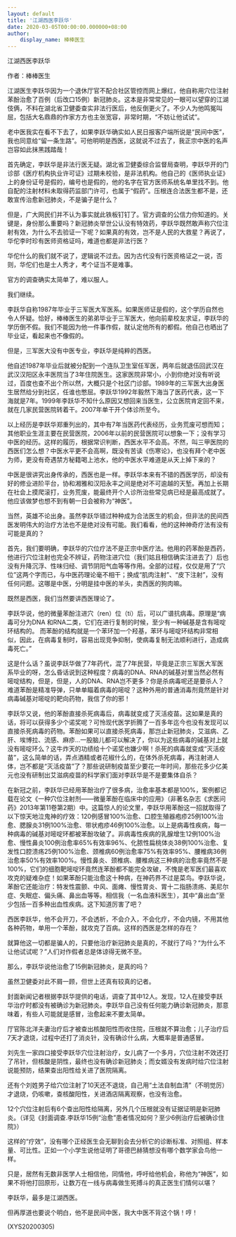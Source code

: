 ```yaml
---
layout: default
title: '江湖西医李跃华'
date: 2020-03-05T00:00:00.000000+08:00
author:
    display_name: 棒棒医生
---
```


江湖西医李跃华

作者：棒棒医生

江湖医生李跃华因为一个退休厅官不配合社区管控而网上爆红，他自称用穴位注射苯酚治愈了百例（后改口15例）新冠肺炎。这本是非常常见的一眼可以望穿的江湖伎俩，不料在湖北省卫健委查实非法行医后，他反倒更火了。不少人为他鸣冤叫屈，包括大名鼎鼎的作家方方也主张宽容，非常时期，“不妨让他试试”。

老中医我实在看不下去了，如果李跃华确实如人民日报客户端所说是“民间中医”，我也同意给“留一条生路”。可他明明是西医，这就说不过去了，我正宗中医的名声岂容如此抹黑践踏哉！

首先确定，李跃华是非法行医无疑。湖北省卫健委综合监督局查明，李跃华开的门诊部《医疗机构执业许可证》过期未校验，是非法机构。他自己的《医师执业证》上的身份证号是假的，编号也是假的，他的名字在官方医师系统名单里找不到。他自配的注射材料未取得药监部门许可，也属于“假药”。压根连合法医生都不是，还敢宣传治愈新冠肺炎，不是骗子是什么？

但是，广大网民们并不认为事实就此铁板钉钉了。官方调查的公信力你知道的。关键是，身份那么重要吗？新冠肺炎举世公认没有特效药，李跃华既然敢声称穴位注射有效，为什么不去验证一下呢？如果真的有效，岂不是人民的大救星？再说了，华佗李时珍有医师资格证吗，难道也都是非法行医？

华佗什么的我们就不说了，逻辑说不过去。因为古代没有行医资格证之一说，否则，华佗们也是士人秀才，考个证当不是难事。

官方的调查确实太简单了，难以服人。

我们继续。

李跃华自称1987年毕业于三军医大军医系。如果医师证是假的，这个学历自然也令人怀疑。恰好，棒棒医生的弟弟毕业于三军医大，他向前辈校友求证，李跃华的学历倒不假。我们不能因为他一件事作假，就认定他所有的都假。他自己也晒出了毕业证，看起来也不像假的。

但是，三军医大没有中医专业，李跃华是纯粹的西医。

他自述1987年毕业后就被分配到一个连队卫生室任军医，两年后就退伍回武汉在武汉汉阳区永丰医院当了3年住院医生。这家医院非常小，小到你绝对没有听说过，百度也查不出个所以然，大概只是个社区门诊部。1989年的三军医大出身医生居然给分到社区，任谁也憋屈。李跃华1992年毅然下海当了医药代表，这一下海就是7年。1999年李跃华不知什么原因又想回来当医生，公立医院肯定回不来，就在几家民营医院转着干。2007年单干开个体诊所至今。

以上经历是李跃华郑重列出的，其中有7年当医药代表经历，业务荒废可想而知；其他职业生涯主要在民营医院，2006年以前的民营医院可以想象一下；没有学习中医的经历。这样的履历，根据常识判断，西医水平不会高。不然，叫三甲医院的西医们怎么想？中医水平更不会高啊，既没有苦读《伤寒论》，也没有拜个老中医为师，更没有奇遇禁方秘籍喝上池水，他的中医水平难道是从天上掉下来的？

中医是很讲究出身传承的，西医也是一样。李跃华本来有不错的西医学历，却没有好的修业进阶平台，协和湘雅和汉阳永丰之间是绝对不可逾越的天堑。再加上长期在社会上摸爬滚打，业务荒废，能最终开个人诊所治些常见病已经是最高成就了。他应该做梦也想不到有朝一日会被称为“神医”。

当然，英雄不论出身。虽然李跃华错过种种成为合法医生的机会，但非法的民间西医发明伟大的治疗方法也不是绝对没有可能。我们看看，他的这种神奇疗法有没有可能是真的？

首先，我们要明确，李跃华的穴位疗法不是正宗中医疗法。他用的药苯酚是西药，他进行穴位注射也完全不辨证，药物注进穴位（我们姑且相信确实注进去了）后也没有升降沉浮、性味归经、调节阴阳气血等等作用。全部的过程，仅仅是用了“穴位”这两个字而已，与中医药理论毫不相干；换成“肌肉注射”、“皮下注射”，没有任何问题。这哪是中医，分明是挂中医的羊头，卖西医的狗肉嘛。

既然是西医，我们当然要讲西医理论了。

李跃华说，他的微量苯酚注进穴（ren）位（ti）后，可以广谱抗病毒。原理是“病毒可分为DNA 和RNA二类，它们在进行复制的时候，至少有一种碱基是含有嘧啶环结构的。 而苯酚的结构就是一个苯环加一个羟基，苯环与嘧啶环结构非常相似，因此，在病毒复制时，容易出现竞争抑制，使病毒复制无法顺利进行，造成病毒死亡。”

这是什么话？虽说李跃华做了7年药代，混了7年民营，毕竟是正宗三军医大军医系毕业的呀，怎么昏话说到这种程度？病毒的DNA、RNA的碱基对里当然必然有嘧啶结构，但是，但是，人的DNA、RNA岂不更多？你是杀病毒呢还是要杀人？难道苯酚是精准导弹，只单单瞄着病毒的嘧啶？这种外用的普通消毒剂竟然是针对病毒碱基对嘧啶的靶向药物，我信了你的邪！

李跃华又说，他的苯酚直接杀死病毒后，病毒就变成了灭活疫苗。这如果是真的话，将可以获得多少个诺奖呢？可怜现代医学折腾了一百多年迄今也没有发现可以直接杀死病毒的药物。苯酚如果可以直接杀死病毒，那岂止新冠肺炎，艾滋病、乙肝、埃博拉、流感、麻疹...一股脑儿都可以解决了，你以为这些病毒的碱基对上就没有嘧啶环么？这牛炸天的功绩给十个诺奖也嫌少啊！杀死的病毒就变成“灭活疫苗”，这么简单的话，弄点酒精或者花椒什么的，在体外杀死病毒，再注射进人体，岂不都是“灭活疫苗”了？那些说研制疫苗至少要花一年时间，那些花多少亿美元也没有研制出艾滋病疫苗的科学家们面对李跃华是不是要集体自杀？

在新冠之前，李跃华已经用苯酚治疗了很多病，治愈率基本都是100%，案例都记载在论文《一种穴位注射剂——微量苯酚在临床中的应用》（非著名杂志《求医问药》2013年第11卷第2期）中。这篇惊人的论文里，李跃华用苯酚这一招就取得了以下惊天地泣鬼神的疗效：120例感冒100%治愈、口腔生殖器疱疹25例100%治愈、腮腺炎31例100%治愈、带状疱疹46例100%治愈。以上是病毒性疾病，每一种病毒的碱基对嘧啶环都被苯酚攻破了。非病毒性疾病的乳腺增生12例100%治愈、慢性鼻炎100例治愈率65%有效率96%、化脓性扁桃体炎38例100%治愈、复发性口腔溃疡25例100%治愈、颈椎病60例治愈率75%有效率95%、腰椎病36例治愈率50%有效率100%。慢性鼻炎、颈椎病、腰椎病这三种病的治愈率竟然不是100%，它们的细胞靶嘧啶环竟然连苯酚都不能完全攻破，不愧是老军医们最喜欢攻克的疑难杂症！如果苯酚只能治愈这十种病，在神药界不过是菜鸟。李跃华说，苯酚它还能治疗：特发性震颤、中风、面瘫、慢性胃炎、胃十二指肠溃疡、美尼尔症、失眠症、偏头痛、鼻出血等等。相信我（一名血液科医生），其中“鼻出血”至少包括一百多种出血性疾病。这下知道厉害了吧？

西医李跃华，他不会开刀，不会透析，不会介入，不会化疗，不会内镜，不用其他各种药物，单用一个苯酚，就攻克了百病。这样的西医是怎样的存在？

就算他这一切都是骗人的，只要他治疗新冠肺炎是真的，不就行了吗？“为什么不让他试试呢？”人们对作假者总是体谅得无微不至。

那么，李跃华说他治愈了15例新冠肺炎，是真的吗？

虽然卫健委对此不屑一顾，但世上还真有较真的记者。

封面新闻记者根据李跃华提供的电话，调查了其中12人。发现，12人在接受李跃华治疗时都没有被确诊为新冠肺炎。李跃华自己没有任何能力确诊新冠肺炎，那意味着，有些人可能就是感冒，治愈起来不要太简单。

厅官陈北洋夫妻治疗后才被查出核酸阳性而收住院，压根就不算治愈；儿子治疗后7天才退烧，过程中还打了消炎针，没有确诊什么病，大概率是普通感冒。

刘先生一家四口接受李跃华穴位注射治疗，女儿病了一个多月，穴位注射不效还打了吊针，但核酸是阴性，最终也没有确诊新冠肺炎；而女婿没有发病时给穴位注射说能预防，结果查出阳性给关进了医院隔离。

还有个刘姓男子给穴位注射了10天还不退烧，自己用“土法自制血清”（不明觉厉）才退烧，仍咳嗽，查核酸阳性，关进酒店隔离观察，也没有治愈。

12个穴位注射后有6个查出阳性给隔离，另外几个压根就没有证据证明是新冠肺炎。（详见《封面调查.李跃华15例“治愈”患者情况如何？至少6例治疗后被确诊住院》）

这样的“疗效”，没有哪个正经医生会无聊到会去分析它的诊断标准、对照组、样本量、可比性。正如一个小学生说他证明了哥德巴赫猜想没有哪个数学家会鸟他一样。

只是，居然有无数非医学人士相信他，同情他，呼吁给他机会，称他为“神医”，如果不将他打回原形，让数万在一线与病毒做生死搏斗的真正医生们情何以堪？

李跃华，最多是江湖西医。

但再厚道也要说个明白，他不是民间中医，我大中医不背这个锅！哼！

(XYS20200305)


